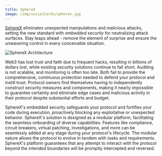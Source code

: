 ```yaml
---
title: SphereX
image: /img/socialCards/spherex.jpg
---
```


[SphereX](https://www.spherex.xyz/) eliminates unexpected manipulations and malicious attacks, setting the new standard with _embedded security_ for neutralizing attack surfaces. Stay leaps ahead - remove the element of surprise and ensure the unwavering control in every conceivable situation.

<div class="center-container">
  <div class="img-medium">
    <img
      src="/img/article_images/Build_on_Linea/Tooling_and_infrastructure/Security/SphereX/SphereX-infographic.png"
      alt="SphereX Architecture"
    />
  </div>
</div>

Web3 has lost trust and faith due to frequent hacks, resulting in billions of dollars lost, while existing security solutions continue to fall short. Auditing is not scalable, and monitoring is often too late. Both fail to provide the comprehensive, continuous protection needed to defend your protocol and instill trust. Protocol owners find themselves having to independently construct security measures and components, making it nearly impossible to guarantee certainty and eliminate edge cases and malicious activity in their protocol despite substantial efforts and budget.

SphereX's embedded security safeguards your protocol and fortifies your code during execution, proactively blocking any exploitative or unexpected behavior. SphereX's solution is designed as a modular platform, facilitating the seamless onboarding of diverse capabilities. Features like compliance, circuit breakers, virtual patching, investigations, and more can be seamlessly added at any stage during your protocol's lifecycle. The modular nature allows the protocol to evolve in tandem with tasks and requirements. SphereX's platform guarantees that any attempt to interact with the protocol beyond the intended boundaries will be promptly intercepted and reversed.
